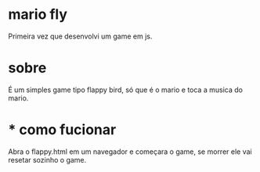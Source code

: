# mario fly

Primeira vez que desenvolvi um game em js.

# sobre

É um simples game tipo flappy bird, só que é o mario e toca a musica do mario.

# * como fucionar
Abra o flappy.html em um navegador e começara o game, se morrer ele vai resetar sozinho o game.
